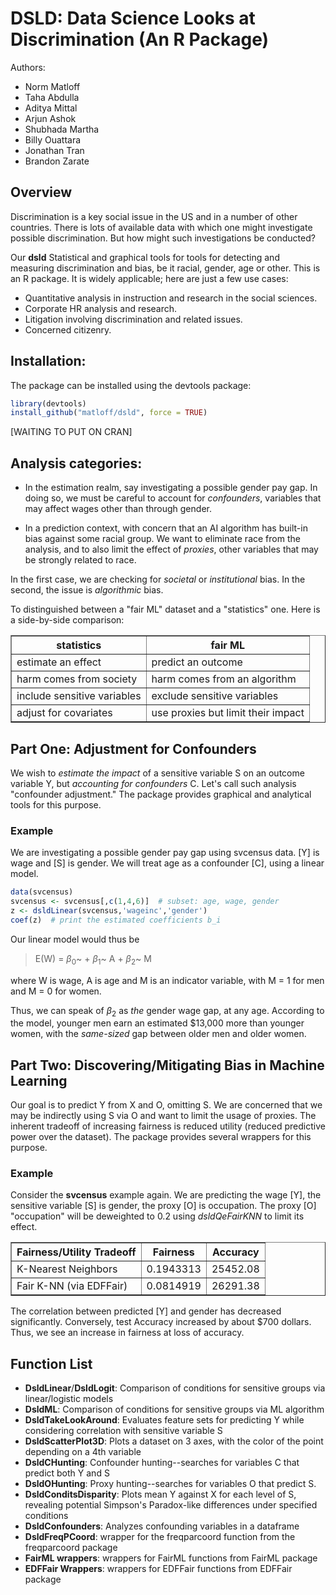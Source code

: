 
# DSLD: Data Science Looks at Discrimination (An R Package)

Authors: 
- Norm Matloff
- Taha Abdulla
- Aditya Mittal
- Arjun Ashok
- Shubhada Martha
- Billy Ouattara
- Jonathan Tran
- Brandon Zarate

## Overview

Discrimination is a key social issue in the US and in a number of other
countries. There is lots of available data with which one might
investigate possible discrimination. But how might such investigations
be conducted?

Our **dsld** Statistical and graphical tools for tools for detecting and 
measuring discrimination and bias, be it racial, gender, age or other. 
This is an R package. It is widely applicable; here are just a few use cases:

- Quantitative analysis in instruction and research in the social sciences.
- Corporate HR analysis and research.
- Litigation involving discrimination and related issues.
- Concerned citizenry.

## Installation:

The package can be installed using the devtools package:

```R
library(devtools)
install_github("matloff/dsld", force = TRUE)
```
[WAITING TO PUT ON CRAN]

## Analysis categories:

- In the estimation realm, say investigating a possible gender pay gap.
In doing so, we must be careful to account for *confounders*, variables
that may affect wages other than through gender.

- In a prediction context, with concern that an AI algorithm has built-in
bias against some racial group.  We want to eliminate race from the
analysis, and to also limit the effect of *proxies*, other variables
that may be strongly related to race.

In the first case, we are checking for *societal* or *institutional*
bias. In the second, the issue is *algorithmic* bias.

To distinguished between a "fair ML" dataset and a "statistics" one. Here is a side-by-side comparison:

<table border="1">

   <tr>
   <th>statistics</th>
   <th>fair ML</th>
   </tr>

   <tr>
   <td>estimate an effect</td>
   <td>predict an outcome</td>
   </tr>

   <tr>
   <td>harm comes from society</td>
   <td>harm comes from an algorithm</td>
   </tr>

   <tr>
   <td>include sensitive variables</td>
   <td>exclude sensitive variables</td>
   </tr>

   <tr>
   <td>adjust for covariates</td>
   <td>use proxies but limit their impact</td>
   </tr>

</table>

## Part One: Adjustment for Confounders 

We wish to *estimate the impact* of a sensitive variable S on an outcome variable Y, but *accounting for confounders* C. Let's call such analysis "confounder adjustment." The package provides graphical and analytical tools for this purpose.

### Example

We are investigating a possible gender pay gap using svcensus data. [Y] is wage and [S] is gender. We will treat age as a confounder [C], using a linear model.

```R
data(svcensus)
svcensus <- svcensus[,c(1,4,6)]  # subset: age, wage, gender
z <- dsldLinear(svcensus,'wageinc','gender')
coef(z)  # print the estimated coefficients b_i 
```
Our linear model would thus be

> E(W) = $\beta_0$~ + $\beta_1$~ A + $\beta_2$~ M

where W is wage, A is age and M is an indicator variable, with M = 1 for men and M = 0 for women.

Thus, we can speak of $\beta_2$ as *the* gender wage gap, at any age. According to the model, younger men earn an estimated $13,000 more than
younger women, with the *same-sized* gap between older men and older women.

## Part Two: Discovering/Mitigating Bias in Machine Learning

Our goal is to predict Y from X and O, omitting S. We are concerned that we may be indirectly using S via O and want to limit the usage of proxies.
The inherent tradeoff of increasing fairness is reduced utility (reduced predictive power over the dataset). The package provides several wrappers for this purpose.

### Example

Consider the **svcensus** example again. We are predicting the wage [Y], the sensitive variable [S] is gender, the proxy [O] is occupation. The proxy [O] "occupation" will be deweighted to 0.2 using *dsldQeFairKNN* to limit its effect.

<table border="1">

   <tr>
   <th>Fairness/Utility Tradeoff</th>
   <th>Fairness</th>
   <th>Accuracy</th>
   </tr>

   <tr>
   <td>K-Nearest Neighbors</td>
   <td>0.1943313</td>
   <td>25452.08</td>
   </tr>

   <tr>
   <td>Fair K-NN (via EDFFair)</td>
   <td>0.0814919</td>
   <td>26291.38</td>
   </tr>
</table>

The correlation between predicted [Y] and gender has decreased significantly. Conversely, test Accuracy increased by about \$700 dollars. Thus, we see an increase in fairness at loss of accuracy.

## Function List
- **DsldLinear**/**DsldLogit**: Comparison of conditions for sensitive groups via linear/logistic models
- **DsldML**: Comparison of conditions for sensitive groups via ML algorithm
- **DsldTakeLookAround**: Evaluates feature sets for predicting Y while considering correlation with sensitive variable S
- **DsldScatterPlot3D**: Plots a dataset on 3 axes, with the color of the point depending on a 4th variable
- **DsldCHunting**: Confounder hunting--searches for variables C that predict both Y and S  
- **DsldOHunting**: Proxy hunting--searches for variables O that predict S.
- **DsldConditsDisparity**: Plots mean Y against X for each level of S, revealing potential Simpson's Paradox-like differences under specified conditions
- **DsldConfounders**: Analyzes confounding variables in a dataframe 
- **DsldFreqPCoord**:  wrapper for the freqparcoord function from the freqparcoord package
- **FairML wrappers**: wrappers for FairML functions from FairML package
- **EDFFair Wrappers**: wrappers for EDFFair functions from EDFFair package
